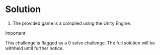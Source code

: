 # Solution

1. The provided game is a compiled using the Unity Engine.

> [!IMPORTANT]
> This challenge is flagged as a 0 solve challenge. The full solution will be withheld until further notice.